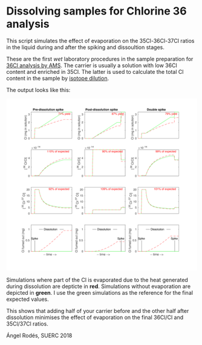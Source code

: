 # Dissolving samples for Chlorine 36 analysis

This script simulates the effect of evaporation on the 35Cl-36Cl-37Cl ratios in the liquid during and after the spiking and dissoultion stages.

These are the first *wet* laboratory procedures in the sample preparation for [36Cl analysis by AMS](https://doi.org/10.1016/j.nimb.2009.10.021). The carrier is usually a solution with low 36Cl content and enriched in 35Cl. The latter is used to calculate the total Cl content in the sample by [isotope dilution](https://doi.org/10.1016/j.quageo.2009.08.001).

The output looks like this:

![Output](https://raw.githubusercontent.com/angelrodes/dissolving_Cl_samples/main/output.png)

Simulations where part of the Cl is evaporated due to the heat generated during dissolution are depticte in **red**.
Simulations without evaporation are depicted in **green**. I use the green simulations as the reference for the final expected values.

This shows that adding half of your carrier before and the other half after dissolution minimises the effect of evaporation on the final 36Cl/Cl and 35Cl/37Cl ratios.

Ángel Rodés, SUERC 2018
